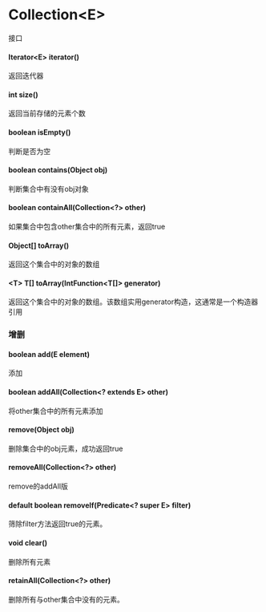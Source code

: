 # Collection\<E>
接口
#### Iterator\<E> iterator()
返回迭代器
#### int size()
返回当前存储的元素个数
#### boolean isEmpty()
判断是否为空
#### boolean contains(Object obj)
判断集合中有没有obj对象
#### boolean containAll(Collection\<?> other)
如果集合中包含other集合中的所有元素，返回true
#### Object\[] toArray()
返回这个集合中的对象的数组
#### \<T> T\[] toArray(IntFunction\<T\[]> generator)
返回这个集合中的对象的数组。该数组实用generator构造，这通常是一个构造器引用
### 增删
#### boolean add(E element)
添加
#### boolean addAll(Collection\<? extends E> other)
将other集合中的所有元素添加
#### remove(Object obj)
删除集合中的obj元素，成功返回true
#### removeAll(Collection\<?> other)
remove的addAll版
#### default boolean removeIf(Predicate\<? super E> filter)
筛除filter方法返回true的元素。
#### void clear()
删除所有元素
#### retainAll(Collection\<?> other)
删除所有与other集合中没有的元素。
